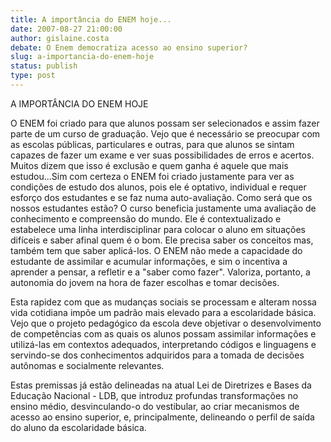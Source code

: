 ```yaml
---
title: A importância do ENEM hoje...
date: 2007-08-27 21:00:00
author: gislaine.costa
debate: O Enem democratiza acesso ao ensino superior?
slug: a-importancia-do-enem-hoje
status: publish 
type: post
---
```


A IMPORTÂNCIA DO ENEM HOJE  

O ENEM foi criado para que alunos possam ser selecionados e assim fazer parte de um curso de graduação. Vejo que é necessário se preocupar com as escolas públicas, particulares e outras, para que alunos se sintam capazes de fazer um exame e ver suas possibilidades de erros e acertos. Muitos dizem que isso é exclusão e quem ganha é aquele que mais estudou...Sim com certeza o ENEM foi criado justamente para ver as condições de estudo dos alunos, pois ele é optativo, individual e requer esforço dos estudantes e se faz numa auto-avaliação. Como será que os nossos estudantes estão? O curso beneficia justamente uma avaliação de conhecimento e compreensão do mundo. Ele é contextualizado e estabelece uma linha interdisciplinar para colocar o aluno em situações difíceis e saber afinal quem é o bom. Ele precisa saber os conceitos mas, também tem que saber aplicá-los. O ENEM não mede a capacidade do estudante de assimilar e acumular informações, e sim o incentiva a aprender a pensar, a refletir e a "saber como fazer". Valoriza, portanto, a autonomia do jovem na hora de fazer escolhas e tomar decisões.  

Esta rapidez com que as mudanças sociais se processam e alteram nossa vida cotidiana impõe um padrão mais elevado para a escolaridade básica. Vejo que o projeto pedagógico da escola deve objetivar o desenvolvimento de competências com as quais os alunos possam assimilar informações e utilizá-las em contextos adequados, interpretando códigos e linguagens e servindo-se dos conhecimentos adquiridos para a tomada de decisões autônomas e socialmente relevantes.   

 Estas premissas já estão delineadas na atual Lei de Diretrizes e Bases da Educação Nacional - LDB, que introduz profundas transformações no ensino médio, desvinculando-o do vestibular, ao criar mecanismos de acesso ao ensino superior, e, principalmente, delineando o perfil de saída do aluno da escolaridade básica.
